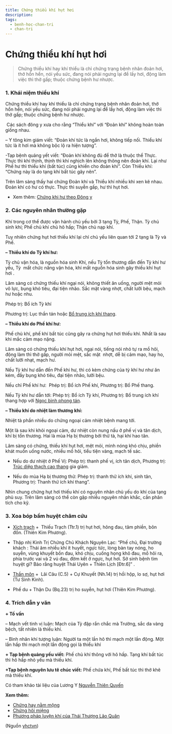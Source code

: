 ```yaml
---
title: Chứng thiểu khí hụt hơi
description: 
tags:
  - benh-hoc-chan-tri
  - chan-tri
---
```


# Chứng thiểu khí hụt hơi 

> Chứng thiểu khí hay khí thiểu là chỉ chứng trạng bệnh nhân đoản hơi, thở hổn hển, nói yếu sức, đang nói phải ngưng lại để lấy hơi, động làm việc thì thở gấp; thuộc chứng bệnh hư nhược.

### 1. Khái niệm thiểu khí

Chứng thiểu khí hay khí thiểu là chỉ chứng trạng bệnh nhân đoản hơi, thở hổn hển, nói yếu sức, đang nói phải ngưng lại để lấy hơi, động làm việc thì thở gấp; thuộc chứng bệnh hư nhược.

 Các sách đông y xưa cho rằng “Thiểu khí” với “Đoản khí” không hoàn toàn giống nhau.

– Y tông kim giám viết: “Đoản khí tức là ngắn hơi, không tiếp nối. Thiểu khí tức là ít hơi mà không bộc lộ ra hiện tượng”. 

-Tạp bệnh quảng yết viết: “Đoản khí không đủ để thở là thuộc thể Thực. Thực thì khí thịnh, thịnh thì khí nghịch lên không thông nên đoản khí. Lại như Phế hư thì thiểu khí (bất túc) cũng khiến cho đoản khí”. Còn Thiếu khí: “Chứng này là do tạng khí bất túc gây nên”. 

Trên lâm sàng thấy hai chứng Đoản khí và Thiểu khí nhiều khi xen kẽ nhau. Đoản khí có hư có thực. Thực thì suyễn gấp, hư thì hụt hơi.

* Xem thêm: [Chứng khi hư theo Đông y](/yhctvn/chung-khi-hu-trong-dong-y/)

### 2. Các nguyên nhân thường gặp

Khí trong cơ thể được vận hành chủ yếu bởi 3 tạng Tỳ, Phế, Thận. Tỳ chủ sinh khí; Phế chủ khí chủ hô hấp; Thận chủ nạp khí.

Tuy nhiên chứng hụt hơi thiếu khí lại chỉ chủ yếu liên quan tới 2 tạng là Tỳ và Phế.

**– Thiểu khí do Tỳ khí hư:** 

Tỳ chủ vận hóa, là nguồn hóa sinh Khí, nếu Tỳ tổn thương dẫn đến Tỳ khí hư yếu, Tỳ  mất chức năng vận hóa, khí mất nguồn hóa sinh gây thiếu khí hụt hơi .

Lâm sàng có chứng thiếu khí ngại nói, không thiết ăn uống, người mệt mỏi vô lực, bụng khó tiêu, đại tiện nhão. Sắc mặt vàng nhợt, chất lưỡi bệu, mạch hư hoặc nhu.

Phép trị: Bổ ích Tỳ khí 

Phương trị: Lục thần tán hoặc [Bổ trung ích khí thang](/yhctvn/bai-thuoc-bo-trung-ich-khi-thang/).

**– Thiểu khí do Phế khí hư:** 

Phế chủ khí, phế khí bất túc cũng gây ra chứng hụt hơi thiếu khí. Nhất là sau khi mắc cảm mạo nặng.

Lâm sàng có chứng thiếu khí hụt hơi, ngại nói, tiếng nói nhỏ tự ra mồ hôi, động làm thì thở gấp, người mỏi mệt, sắc mặt  nhợt, dễ bị cảm mạo, hay ho, chất lưỡi nhạt, mạch hư.

Nếu Tỳ khí hư dẫn đến Phế khi hư, thì có kèm chứng của tỳ khí hư như ăn kém, đầy bụng khó tiêu, đại tiện nhão, lưỡi bệu.

Nếu chỉ Phế khí hư:  Phép trị: Bổ ích Phế khí, Phương trị: Bổ Phế thang. 

Nếu Tỳ khí hư dẫn tới: Phép trị: Bổ ích Tỳ khí, Phương trị: Bổ trung ích khí thang hợp với [Ngọc bình phong tán](/yhctvn/bai-thuoc-ngoc-binh-phong-tan/). 

**– Thiểu khí do nhiệt làm thương khí:** 

Nhiệt tà phần nhiều do chứng ngoại cảm nhiệt bệnh mang tới. 

Một là sau khi khỏi ngoại cảm, dư nhiệt còn nung nấu ở phế vị và tân dịch, khí bị tổn thương. Hai là mùa Hạ bị thương bởi thử tà, hại khí hao tân.

Lâm sàng có chứng, thiếu khí hụt hơi, mệt mỏi, mình nóng khó chịu, phiền khát muốn uống nước, nhiều mồ hôi, tiểu tiện vàng, mạch tế sác. 

+ Nếu do dư nhiệt ở Phế Vị: Phép trị: thanh phế vị, ích tân dịch, Phương trị: [Trúc diệp thạch cao thang](/yhctvn/bai-thuoc-truc-diep-thach-cao-thang/) gia giảm.

+ Nếu do mùa Hạ bị thương thử: Phép trị: thanh thử ích khí, sinh tân, Phương trị: Thanh thử ích khí thang”.

Nhìn chung chứng hụt hơi thiếu khí có nguyên nhân chủ yếu do khí của tạng phủ suy. Trên lâm sàng có thể còn gặp nhiều nguyên nhân khắc, cần phân tích cho kỹ.

### 3. Xoa bóp bấm huyệt châm cứu

+ [Xích trạch](/yhctvn/huyet-xich-trach-%e5%b0%ba%e6%b3%bd/) +  Thiếu Trạch (Ttr.1) trị hụt hơi, hông đau, tâm phiền, bôn đồn. (Thiên Kim Phương).

+ Thập nhị Kinh Trị Chứng Chủ Khách Nguyên Lạc: “Phế chủ, Đại trường khách : Thái âm nhiều khí ít huyết, ngực tức, lòng bàn tay nóng, ho suyễn, vùng khuyết bồn đau, khó chịu, cuống họng khô đau, mồ hôi ra, phía trước vai và 2 vú đau, đờm kết ở ngực, hụt hơi. Sở sinh bệnh tìm huyệt gì? Bảo rằng huyệt Thái Uyên + Thiên Lịch [Đtr.6]” .

+ [Thần môn](/yhctvn/vi-tri-huyet-than-mon-%e7%a5%9e%e9%97%a8/) +  Lãi Câu (C.5) + Cự Khuyết (Nh.14) trị hồi hộp, lo sợ, hụt hơi (Tư Sinh Kinh).

+ Phế du + Thận Du (Bq.23) trị ho suyễn, hụt hơi (Thiên Kim Phương).

### 4. Trích dẫn y văn

**+ Tố vấn**

– Mạch vết tinh vị luận: Mạch của Tỳ đập rắn chắc mà Trường, sắc da vàng bệch, tất nhiên là thiếu khí. 

– Bình nhân khí tượng luận: Người ta một lần hô thì mạch một lần động. Một lần hấp thì mạch một lần động gọi là thiểu khí

**+ Tạp bệnh quảng yếu viết:** Phế chủ khí thông với hô hấp. Tạng khí bất túc thì hô hấp nhỏ yếu mà thiếu khí. 

**+Tạp bệnh nguyên lưu tê chúc viết:** Phế chứa khí, Phế bất túc thì thở khẽ mà thiếu khí.

Có tham khảo tài liệu của Lương Y [Nguyễn Thiên Quyến](/yhctvn/author/nguyenthienquyen/)

**Xem thêm:**

* [Chứng hay nằm mộng](/yhctvn/chung-hay-nam-mong/)
* [Chứng hôi miệng](/yhctvn/chung-hoi-mieng-trong-dong-y/)
* [Phương pháp luyện khí của Thái Thượng Lão Quân](/yhctvn/phuong-phap-luyen-khi-cua-thai-thuong-lao-quan/)

(Nguồn <a href="https://yhctvn.com/chung-thieu-khi-hut-hoi/" target="_blank">yhctvn</a>)
